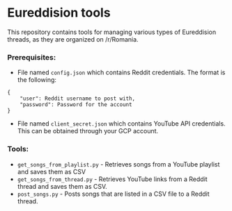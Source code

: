 # Eureddision tools
This repository contains tools for managing various types of Eureddision threads, as they are organized on /r/Romania.

### Prerequisites:
- File named `config.json` which contains Reddit credentials. The format is the following:
```
{
    "user": Reddit username to post with,
    "password": Password for the account
}
```

- File named `client_secret.json` which contains YouTube API credentials. This can be obtained through your GCP account.

### Tools:
- `get_songs_from_playlist.py` - Retrieves songs from a YouTube playlist and saves them as CSV
- `get_songs_from_thread.py` - Retrieves YouTube links from a Reddit thread and saves them as CSV.
- `post_songs.py` - Posts songs that are listed in a CSV file to a Reddit thread.
